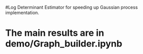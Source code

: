 #Log Determinant Estimator for speeding up  Gaussian process implementation.
# The main results are in demo/Graph_builder.ipynb
